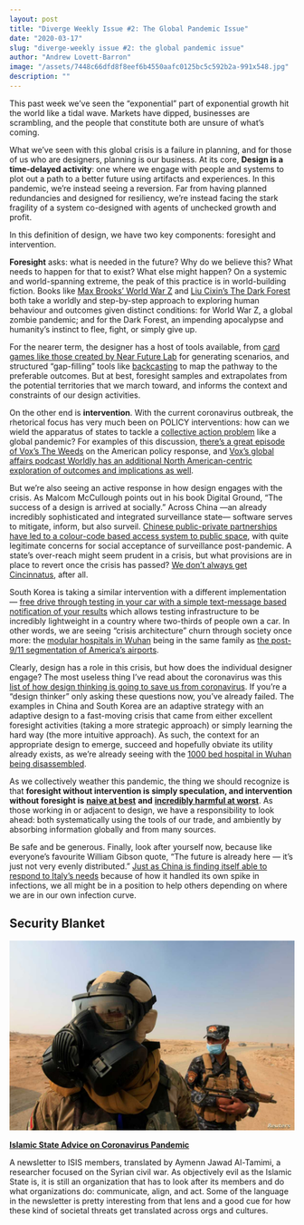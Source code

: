 ```yaml
---
layout: post
title: "Diverge Weekly Issue #2: The Global Pandemic Issue"
date: "2020-03-17"
slug: "diverge-weekly issue #2: the global pandemic issue"
author: "Andrew Lovett-Barron"
image: "/assets/7448c66dfd8f8eef6b4550aafc0125bc5c592b2a-991x548.jpg"
description: ""
---
```


This past week we’ve seen the “exponential” part of exponential growth hit the world like a tidal wave. Markets have dipped, businesses are scrambling, and the people that constitute both are unsure of what’s coming.

What we’ve seen with this global crisis is a failure in planning, and for those of us who are designers, planning is our business. At its core, **Design is a time-delayed activity**: one where we engage with people and systems to plot out a path to a better future using artifacts and experiences. In this pandemic, we’re instead seeing a reversion. Far from having planned redundancies and designed for resiliency, we’re instead facing the stark fragility of a system co-designed with agents of unchecked growth and profit.

In this definition of design, we have two key components: foresight and intervention.

**Foresight** asks: what is needed in the future? Why do we believe this? What needs to happen for that to exist? What else might happen? On a systemic and world-spanning extreme, the peak of this practice is in world-building fiction. Books like [Max Brooks’ World War Z](https://amzn.to/2TR3O9Z) and [Liu Cixin’s The Dark Forest](https://amzn.to/33jAs79) both take a worldly and step-by-step approach to exploring human behaviour and outcomes given distinct conditions: for World War Z, a global zombie pandemic; and for the Dark Forest, an impending apocalypse and humanity’s instinct to flee, fight, or simply give up.

For the nearer term, the designer has a host of tools available, from [card games like those created by Near Future Lab](https://nearfuturelaboratory.myshopify.com/products/design-fiction-product-design-work-kit) for generating scenarios, and structured “gap-filling” tools like [backcasting](https://www.researchgate.net/publication/249060842_Backcasting_-_A_framework_for_for_strategic_planning) to map the pathway to the preferable outcomes. But at best, foresight samples and extrapolates from the potential territories that we march toward, and informs the context and constraints of our design activities.

On the other end is **intervention**. With the current coronavirus outbreak, the rhetorical focus has very much been on POLICY interventions: how can we wield the apparatus of states to tackle a [collective action problem](https://en.wikipedia.org/wiki/Collective_action_problem) like a global pandemic? For examples of this discussion, [there’s a great episode of Vox’s The Weeds](https://megaphone.link/VMP2383267901) on the American policy response, and [Vox’s global affairs podcast Worldly has an additional North American-centric exploration of outcomes and implications as well](https://megaphone.link/VMP2017093543).

But we’re also seeing an active response in how design engages with the crisis. As Malcom McCullough points out in his book Digital Ground, “The success of a design is arrived at socially.” Across China —an already incredibly sophisticated and integrated surveillance state— software serves to mitigate, inform, but also surveil. [Chinese public-private partnerships have led to a colour-code based access system to public space](https://www.nytimes.com/2020/03/01/business/china-coronavirus-surveillance.html), with quite legitimate concerns for social acceptance of surveillance post-pandemic. A state’s over-reach might seem prudent in a crisis, but what provisions are in place to revert once the crisis has passed? [We don’t always get Cincinnatus](https://en.wikipedia.org/wiki/Lucius_Quinctius_Cincinnatus), after all.

South Korea is taking a similar intervention with a different implementation — [free drive through testing in your car with a simple text-message based notification of your results](https://www.npr.org/sections/goatsandsoda/2020/03/13/815441078/south-koreas-drive-through-testing-for-coronavirus-is-fast-and-free) which allows testing infrastructure to be incredibly lightweight in a country where two-thirds of people own a car. In other words, we are seeing “crisis architecture” churn through society once more: the [modular hospitals in Wuhan](https://www.straitstimes.com/asia/east-asia/china-building-1000-bed-hospital-over-the-weekend-to-treat-coronavirus) being in the same family as [the post-9/11 segmentation of America’s airports](https://99percentinvisible.org/episode/episode-32-design-for-airports/).

Clearly, design has a role in this crisis, but how does the individual designer engage? The most useless thing I’ve read about the coronavirus was this [list of how design thinking is going to save us from coronavirus](https://fortune.com/2020/01/28/the-coronavirus-problem-could-be-solved-by-design-thinking/). If you’re a “design thinker” only asking these questions now, you’ve already failed. The examples in China and South Korea are an adaptive strategy with an adaptive design to a fast-moving crisis that came from either excellent foresight activities (taking a more strategic approach) or simply learning the hard way (the more intuitive approach). As such, the context for an appropriate design to emerge, succeed and hopefully obviate its utility already exists, as we’re already seeing with the [1000 bed hospital in Wuhan being disassembled](https://archpaper.com/2020/03/wuhan-shutters-all-temporary-hospitals-covid-19-risk-dissipates/).

As we collectively weather this pandemic, the thing we should recognize is that **foresight without intervention is simply speculation, and intervention without foresight is** [**naive at best**](https://news.ycombinator.com/item?id=22453746) **and** [**incredibly harmful at worst**](https://www.npr.org/sections/goatsandsoda/2020/03/12/814876173/coronavirus-trump-speech-creates-chaos-eu-says-it-wasnt-warned-of-travel-ban). As those working in or adjacent to design, we have a responsibility to look ahead: both systematically using the tools of our trade, and ambiently by absorbing information globally and from many sources.

Be safe and be generous. Finally, look after yourself now, because like everyone’s favourite William Gibson quote, “The future is already here — it’s just not very evenly distributed.” [Just as China is finding itself able to respond to Italy’s needs](https://www.straitstimes.com/world/europe/coronavirus-china-sends-medical-aid-to-spain-and-italy) because of how it handled its own spike in infections, we all might be in a position to help others depending on where we are in our own infection curve.

## Security Blanket

![](/assets/63a170eb9964bdad3bc841c542edbd5dc543237b-1180x787.jpg)

[**Islamic State Advice on Coronavirus Pandemic**](http://www.aymennjawad.org/2020/03/islamic-state-advice-on-coronavirus-pandemic)

A newsletter to ISIS members, translated by Aymenn Jawad Al-Tamimi, a researcher focused on the Syrian civil war. As objectively evil as the Islamic State is, it is still an organization that has to look after its members and do what organizations do: communicate, align, and act. Some of the language in the newsletter is pretty interesting from that lens and a good cue for how these kind of societal threats get translated across orgs and cultures.
